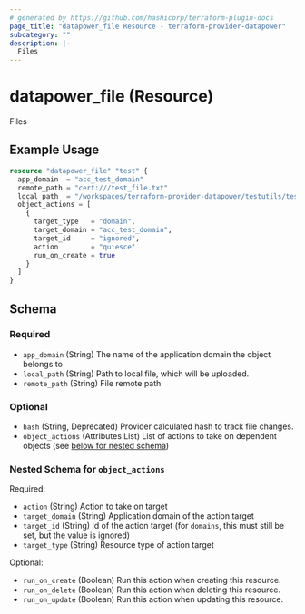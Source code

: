 ```yaml
---
# generated by https://github.com/hashicorp/terraform-plugin-docs
page_title: "datapower_file Resource - terraform-provider-datapower"
subcategory: ""
description: |-
  Files
---
```


# datapower_file (Resource)

Files

## Example Usage

```terraform
resource "datapower_file" "test" {
  app_domain  = "acc_test_domain"
  remote_path = "cert:///test_file.txt"
  local_path  = "/workspaces/terraform-provider-datapower/testutils/test_file.txt"
  object_actions = [
    {
      target_type   = "domain",
      target_domain = "acc_test_domain",
      target_id     = "ignored",
      action        = "quiesce"
      run_on_create = true
    }
  ]
}
```

<!-- schema generated by tfplugindocs -->
## Schema

### Required

- `app_domain` (String) The name of the application domain the object belongs to
- `local_path` (String) Path to local file, which will be uploaded.
- `remote_path` (String) File remote path

### Optional

- `hash` (String, Deprecated) Provider calculated hash to track file changes.
- `object_actions` (Attributes List) List of actions to take on dependent objects (see [below for nested schema](#nestedatt--object_actions))

<a id="nestedatt--object_actions"></a>
### Nested Schema for `object_actions`

Required:

- `action` (String) Action to take on target
- `target_domain` (String) Application domain of the action target
- `target_id` (String) Id of the action target (for `domains`, this must still be set, but the value is ignored)
- `target_type` (String) Resource type of action target

Optional:

- `run_on_create` (Boolean) Run this action when creating this resource.
- `run_on_delete` (Boolean) Run this action when deleting this resource.
- `run_on_update` (Boolean) Run this action when updating this resource.
